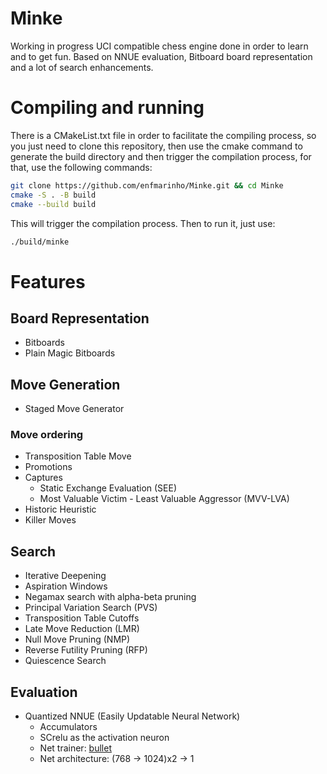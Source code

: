 # Minke
Working in progress UCI compatible chess engine done in order to learn and to get 
fun. Based on NNUE evaluation, Bitboard board representation and a lot of search 
enhancements.

# Compiling and running
There is a CMakeList.txt file in order to facilitate the compiling process, so
you just need to clone this repository, then use the cmake command to generate 
the build directory and then trigger the compilation process, for that, use the
following commands:
```bash
git clone https://github.com/enfmarinho/Minke.git && cd Minke
cmake -S . -B build
cmake --build build
```
This will trigger the compilation process. Then to run it, just use:
```bash
./build/minke
```
# Features
## Board Representation
- Bitboards
- Plain Magic Bitboards
## Move Generation
- Staged Move Generator
### Move ordering
- Transposition Table Move
- Promotions
- Captures 
    - Static Exchange Evaluation (SEE)
    - Most Valuable Victim - Least Valuable Aggressor (MVV-LVA)
- Historic Heuristic
- Killer Moves
## Search
- Iterative Deepening
- Aspiration Windows
- Negamax search with alpha-beta pruning
- Principal Variation Search (PVS)
- Transposition Table Cutoffs
- Late Move Reduction (LMR)
- Null Move Pruning (NMP)
- Reverse Futility Pruning (RFP)
- Quiescence Search
## Evaluation
- Quantized NNUE (Easily Updatable Neural Network)
    - Accumulators
    - SCrelu as the activation neuron
    - Net trainer: [bullet](https://github.com/jw1912/bullet)
    - Net architecture: (768 -> 1024)x2 -> 1
